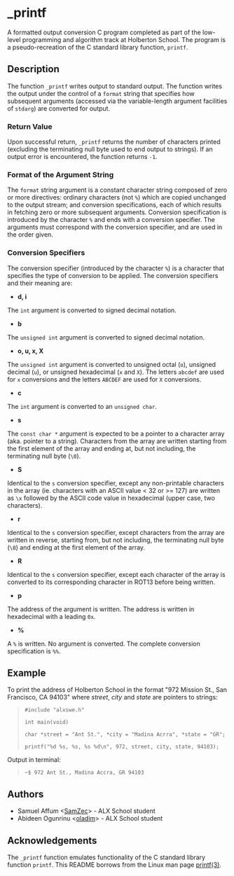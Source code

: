 # _printf

A formatted output conversion C program completed as part of the low-level programming and algorithm track at Holberton School. The program is a pseudo-recreation of the C standard library function, `printf`.

## Description
The function `_printf` writes output to standard output. The function writes the output under the control of a `format` string that specifies how subsequent arguments (accessed via the variable-length argument facilities of `stdarg`) are converted for output.

### Return Value
Upon successful return, `_printf` returns the number of characters printed (excluding the terminating null byte used to end output to strings). If an output error is encountered, the function returns `-1`.

### Format of the Argument String
The `format` string argument is a constant character string composed of zero or more directives: ordinary characters (not `%`) which are copied unchanged to the output stream; and conversion specifications, each of which results in fetching zero or more subsequent arguments. Conversion specification is introduced by the character `%` and ends with a conversion specifier. The arguments must correspond with the conversion specifier, and are used in the order given.

### Conversion Specifiers

The conversion specifier (introduced by the character `%`) is a character that specifies the type of conversion to be applied. The conversion specifiers and their meaning are:

* **d, i**

The `int` argument is converted to signed decimal notation.

* **b**

The `unsigned int` argument is converted to signed decimal notation.

* **o, u, x, X**

The `unsigned int` argument is converted to unsigned octal (`o`), unsigned decimal (`u`), or unsigned hexadecimal (`x` and `X`). The letters `abcdef` are used for `x` conversions and the letters `ABCDEF` are used for `X` conversions.

* **c**

The `int` argument is converted to an `unsigned char`.

* **s**

The `const char *` argument is expected to be a pointer to a character array (aka. pointer to a string). Characters from the array are written starting from the first element of the array and ending at, but not including, the terminating null byte (`\0`).

* **S**

Identical to the `s` conversion specifier, except any non-printable characters in the array (ie. characters with an ASCII value < 32 or >= 127) are written as `\x` followed by the ASCII code value in hexadecimal (upper case, two characters).

* **r**

Identical to the `s` conversion specifier, except characters from the array are written in reverse, starting from, but not including, the terminating null byte (`\0`) and ending at the first element of the array.

* **R**

Identical to the `s` conversion specifier, except each character of the array is converted to its corresponding character in ROT13 before being written.

* **p**

The address of the argument is written. The address is written in hexadecimal with a leading `0x`.

* **%**

A `%` is written. No argument is converted. The complete conversion specification is `%%`.

## Example
To print the address of Holberton School in the format "972 Mission St., San Francisco, CA 94103" where *street*, *city* and *state* are pointers to strings:

> `#include "alxswe.h"`
>
> `int main(void)`
>
> `char *street = "Ant St.", *city = "Madina Acrra", *state = "GR";`
>
> `printf("%d %s, %s, %s %d\n", 972, street, city, state, 94103);`

Output in terminal:

> `~$ 972 Ant St., Madina Accra, GR 94103`

## Authors
* Samuel Affum <[SamZec](https://github.com/SamZec)> - ALX School student
* Abideen Ogunrinu <[oladim](https://github.com/oladim)> - ALX School student

## Acknowledgements
The `_printf` function emulates functionality of the C standard library function `printf`. This README borrows from the Linux man page [printf(3)](https://linux.die.net/man/3/printf).
